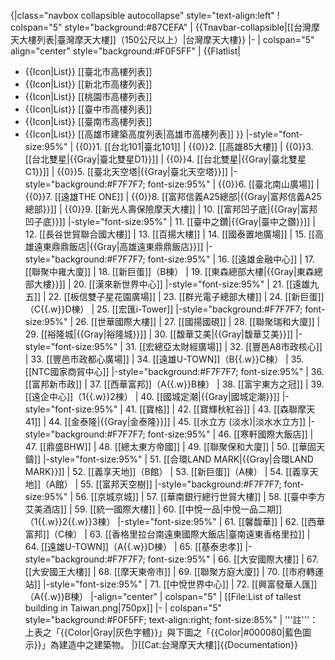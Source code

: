 {|class="navbox collapsible autocollapse" style="text-align:left"
! colspan="5" style="background:#87CEFA" | {{Tnavbar-collapsible|[[台灣摩天大樓列表|臺灣摩天大樓]]（150公尺以上）|台灣摩天大樓}}
|-
| colspan="5" align="center" style="background:#F0F5FF" |
 {{Flatlist|
* {{Icon|List}} [[臺北市高樓列表]]
* {{Icon|List}} [[新北市高樓列表]]
* {{Icon|List}} [[桃園市高樓列表]]
* {{Icon|List}} [[臺中市高樓列表]]
* {{Icon|List}} [[臺南市高樓列表]]
* {{Icon|List}} [[高雄市建築高度列表|高雄市高樓列表]]
 }}
|-style="font-size:95%"
| {{0}}1. [[台北101|臺北101]]
| {{0}}2. [[高雄85大樓]]
| {{0}}3. [[台北雙星|{{Gray|臺北雙星D1}}]]
| {{0}}4. [[台北雙星|{{Gray|臺北雙星C1}}]]
| {{0}}5. [[臺北天空塔|{{Gray|臺北天空塔}}]]
|-style="background:#F7F7F7; font-size:95%"
| {{0}}6. [[臺北南山廣場]]
| {{0}}7. [[遠雄THE ONE]]
| {{0}}8. [[富邦信義A25總部|{{Gray|富邦信義A25總部}}]]
| {{0}}9. [[新光人壽保險摩天大樓]]
| 10. [[富邦凹子底|{{Gray|富邦凹子底}}]]
|-style="font-size:95%"
| 11. [[臺中之鑽|{{Gray|臺中之鑽}}]]
| 12. [[長谷世貿聯合國大樓]]
| 13. [[百揚大樓]]
| 14. [[國泰置地廣場]]
| 15. [[高雄遠東鼎鼎飯店|{{Gray|高雄遠東鼎鼎飯店}}]]
|-style="background:#F7F7F7; font-size:95%"
| 16. [[遠雄金融中心]]
| 17. [[聯聚中雍大廈]]
| 18. [[新巨蛋]]（B棟）
| 19. [[東森總部大樓|{{Gray|東森總部大樓}}]]
| 20. [[漢來新世界中心]]
|-style="font-size:95%"
| 21. [[遠雄九五]]
| 22. [[板信雙子星花園廣場]]
| 23. [[群光電子總部大樓]]
| 24. [[新巨蛋]]（C{{.w}}D棟）
| 25. [[宏匯i-Tower]]
|-style="background:#F7F7F7; font-size:95%"
| 26. [[世華國際大樓]]
| 27. [[國揚國硯]]
| 28. [[聯聚瑞和大廈]]
| 29. [[裕隆城|{{Gray|裕隆城}}]]
| 30. [[馥華艾美|{{Gray|馥華艾美}}]]
|-style="font-size:95%"
| 31. [[宏總亞太財經廣場]]
| 32. [[豐邑A8市政核心]]
| 33. [[豐邑市政都心廣場]]
| 34. [[遠雄U-TOWN]]（B{{.w}}C棟）
| 35. [[NTC國家商貿中心]]
|-style="background:#F7F7F7; font-size:95%"
| 36. [[富邦新市政]]
| 37. [[西華富邦]]（A{{.w}}B棟）
| 38. [[富宇東方之冠]]
| 39. [[遠企中心]]（1{{.w}}2棟）
| 40. [[國城定潮|{{Gray|國城定潮}}]]
|-style="font-size:95%"
| 41. [[寶格]]
| 42. [[寶輝秋紅谷]]
| 43. [[森聯摩天41]]
| 44. [[金泰隆|{{Gray|金泰隆}}]]
| 45. [[水立方 (淡水)|淡水水立方]]
|-style="background:#F7F7F7; font-size:95%"
| 46. [[寒軒國際大飯店]]
| 47. [[鼎盛BHW]]
| 48. [[總太東方帝國]]
| 49. [[聯聚保和大廈]]
| 50. [[華固天鑄]]
|-style="font-size:95%"
| 51. [[合環LAND MARK|{{Gray|合環LAND MARK}}]]
| 52. [[義享天地]]（B館）
| 53. [[新巨蛋]]（A棟）
| 54. [[義享天地]]（A館）
| 55. [[富邦天空樹]]
|-style="background:#F7F7F7; font-size:95%"
| 56. [[京城京城]]
| 57. [[華南銀行總行世貿大樓]]
| 58. [[臺中李方艾美酒店]]
| 59. [[統一國際大樓]]
| 60. [[中悅一品|中悅一品二期]]（1{{.w}}2{{.w}}3棟）
|-style="font-size:95%"
| 61. [[馨馥華]]
| 62. [[西華富邦]]（C棟）
| 63. [[香格里拉台南遠東國際大飯店|臺南遠東香格里拉]]
| 64. [[遠雄U-TOWN]]（A{{.w}}D棟）
| 65. [[基泰忠孝]]
|-style="background:#F7F7F7; font-size:95%"
| 66. [[大安國際大樓]]
| 67. [[大安國王大樓]]
| 68. [[摩天東帝市]]
| 69. [[聯聚方庭大廈]]
| 70. [[市府轉運站]]
|-style="font-size:95%"
| 71. [[中悅世界中心]]
| 72. [[興富發華人匯]]（A{{.w}}B棟）
|-align="center"
| colspan="5" | [[File:List of tallest building in Taiwan.png|750px]]
|-
| colspan="5" style="background:#F0F5FF; text-align:right; font-size:85%" | '''註'''：上表之「{{Color|Gray|灰色字體}}」與下圖之「{{Color|#000080|藍色圖示}}」為建造中之建築物。
|}<includeonly>[[Cat:台灣摩天大樓]]</includeonly><noinclude>{{Documentation}}</noinclude>
